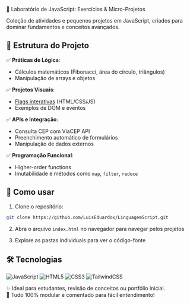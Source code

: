 🚀 Laboratório de JavaScript: Exercícios & Micro-Projetos  

Coleção de atividades e pequenos projetos em JavaScript, criados para dominar fundamentos e conceitos avançados.

## 📂 Estrutura do Projeto

✅ **Práticas de Lógica**:  
   - Cálculos matemáticos (Fibonacci, área do círculo, triângulos)  
   - Manipulação de arrays e objetos  

✅ **Projetos Visuais**:  
   - [Flags interativas](https://luiseduardox.github.io/LinguagemScript/JavaScript/consulta-cep/index.html) (HTML/CSS/JS)  
   - Exemplos de DOM e eventos  

✅ **APIs e Integração**:  
   - Consulta CEP com ViaCEP API  
   - Preenchimento automático de formulários  
   - Manipulação de dados externos  

✅ **Programação Funcional**:  
   - Higher-order functions  
   - Imutabilidade e métodos como `map`, `filter`, `reduce`  

## 🚀 Como usar

1. Clone o repositório:
```bash
git clone https://github.com/LuisEduardox/LinguagemScript.git
```

2. Abra o arquivo `index.html` no navegador para navegar pelos projetos

3. Explore as pastas individuais para ver o código-fonte

## 🛠️ Tecnologias

![JavaScript](https://img.shields.io/badge/JavaScript-ES6+-yellow)
![HTML5](https://img.shields.io/badge/HTML5-orange)
![CSS3](https://img.shields.io/badge/CSS3-blue)
![TailwindCSS](https://img.shields.io/badge/TailwindCSS-38B2AC)


✨ Ideal para estudantes, revisão de conceitos ou portfólio inicial.  
🔧 Tudo 100% modular e comentado para fácil entendimento!